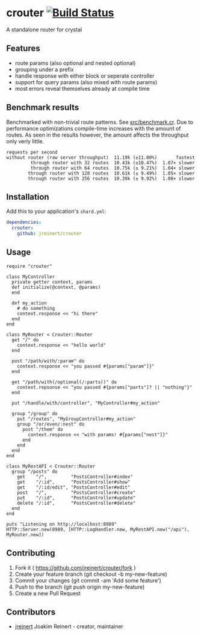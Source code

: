 # crouter [![Build Status](https://travis-ci.org/jreinert/crouter.svg?branch=master)](https://travis-ci.org/jreinert/crouter)

A standalone router for crystal

## Features

- route params (also optional and nested optional)
- grouping under a prefix
- handle response with either block or seperate controller
- support for query params (also mixed with route params)
- most errors reveal themselves already at compile time

## Benchmark results

Benchmarked with non-trivial route patterns. See
[src/benchmark.cr](src/benchmark.cr). Due to performance optimizations
compile-time increases with the amount of routes. As seen in the results
however, the amount affects the throughput only verly little.

```
requests per second
without router (raw server throughput)  11.19k (±11.00%)       fastest
         through router with 32 routes  10.43k (±10.47%)  1.07× slower
         through router with 64 routes  10.75k (± 9.21%)  1.04× slower
        through router with 128 routes  10.61k (± 9.49%)  1.05× slower
        through router with 256 routes  10.39k (± 9.92%)  1.08× slower
```

## Installation

Add this to your application's `shard.yml`:

```yaml
dependencies:
  crouter:
    github: jreinert/crouter
```

## Usage

```crystal
require "crouter"

class MyController
  private getter context, params
  def initialize(@context, @params)
  end

  def my_action
    # do something
    context.response << "hi there"
  end
end

class MyRouter < Crouter::Router
  get "/" do
    context.response << "hello world"
  end

  post "/path/with/:param" do
    context.response << "you passed #{params["param"]}"
  end

  get "/path/with(/optional(/:parts))" do
    context.repsonse << "you passed #{params["parts"]? || "nothing"}"
  end

  put "/handle/with/controller", "MyController#my_action"

  group "/group" do
    put "/routes", "MyGroupController#my_action"
    group "/or/even/:nest" do
      post "/them" do
        context.response << "with params! #{params["nest"]}"
      end
    end
  end
end

class MyRestAPI < Crouter::Router
  group "/posts" do
    get    "/",         "PostsController#index"
    get    "/:id",      "PostsController#show"
    get    "/:id/edit", "PostsController#edit"
    post   "/",         "PostsController#create"
    put    "/:id",      "PostsController#update"
    delete "/:id",      "PostsController#delete"
  end
end

puts "Listening on http://localhost:8989"
HTTP::Server.new(8989, [HTTP::LogHandler.new, MyRestAPI.new("/api"), MyRouter.new])
```

## Contributing

1. Fork it ( https://github.com/jreinert/crouter/fork )
2. Create your feature branch (git checkout -b my-new-feature)
3. Commit your changes (git commit -am 'Add some feature')
4. Push to the branch (git push origin my-new-feature)
5. Create a new Pull Request

## Contributors

- [jreinert](https://github.com/jreinert) Joakim Reinert - creator, maintainer
